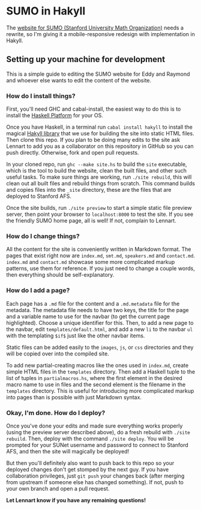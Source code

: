# SUMO in Hakyll

The [website for SUMO (Stanford University Math
Organization)](http://sumo.stanford.edu/) needs a rewrite, so I'm giving it
a mobile-responsive redesign with implementation in Hakyll.

## Setting up your machine for development

This is a simple guide to editing the SUMO website for Eddy and Raymond and
whoever else wants to edit the content of the website. 

### How do I install things? 

First, you'll need GHC and cabal-install, the easiest way to do this is to
install the [Haskell Platform](http://www.haskell.org/platform/) for your OS. 

Once you have Haskell, in a terminal run `cabal install hakyll` to install the
magical [Hakyll library](http://jaspervdj.be/hakyll/) that we use for building
the site into static HTML files. Then clone this repo. If you plan to be doing
many edits to the site ask Lennart to add you as a collaborator on this
repository in GitHub so you can push directly. Otherwise, fork and open pull
requests. 

In your cloned repo, run `ghc --make site.hs` to build the `site` executable,
which is the tool to build the website, clean the built files, and other such
useful tasks. To make sure things are working, run `./site rebuild`, this will
clean out all built files and rebuild things from scratch. This command builds
and copies files into the `_site` directory, these are the files that are
deployed to Stanford AFS. 

Once the site builds, run `./site preview` to start a simple static file preview
server, then point your browser to `localhost:8000` to test the site. If you see
the friendly SUMO home page, all is well! If not, complain to Lennart.

### How do I change things?

All the content for the site is conveniently written in Markdown format. The
pages that exist right now are `index.md`, `smt.md`, `speakers.md` and
`contact.md`. `index.md` and `contact.md` showcase some more complicated markup
patterns, use them for reference. If you just need to change a couple words,
then everything should be self-explanatory.

### How do I add a page?

Each page has a `.md` file for the content and a `.md.metadata` file for the
metadata. The metadata file needs to have two keys, the title for the page and
a variable name to use for the navbar (to get the current page highlighted).
Choose a unique identifier for this. Then, to add a new page to the navbar, edit
`templates/default.html`, and add a new `li` to the navbar `ul` with the
templating `$if$` just like the other navbar items.

Static files can be added easily to the `images`, `js`, or `css` directories and
they will be copied over into the compiled site.

To add new partial-creating macros like the ones used in `index.md`, create
simple HTML files in the `templates` directory. Then add a Haskell tuple to the
list of tuples in `partialmacros.hs`, where the first element in the desired
macro name to use in files and the second element is the filename in the
`templates` directory. This is useful for introducing more complicated markup
into pages than is possible with just Markdown syntax.

### Okay, I'm done. How do I deploy?

Once you've done your edits and made sure everything works properly (using the
preview server described above), do a fresh rebuild with `./site rebuild`. Then,
deploy with the command `./site deploy`. You will be prompted for your SUNet
username and password to connect to Stanford AFS, and then the site will
magically be deployed!

But then you'll definitely also want to push back to this repo so your deployed
changes don't get stomped by the next guy. If you have collaboration privileges,
just `git push` your changes back (after merging from upstream if someone else
has changed something). If not, push to your own branch and open a pull request.

**Let Lennart know if you have any remaining questions!**
